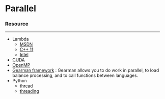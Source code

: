 # Parallel

<script type="text/javascript" src="../js/general.js"></script>

### Resource
---

* Lambda
  * [MSDN](https://msdn.microsoft.com/en-us/library/dd293603.aspx)
  * [C++ 11](http://en.cppreference.com/w/cpp/language/lambda)
  * [Intel](https://software.intel.com/en-us/intel-sdp-home)
* [CUDA](http://docs.nvidia.com/cuda/)
* [OpenMP](https://computing.llnl.gov/tutorials/openMP/)
* [Gearman framework](http://gearman.org/) : Gearman allows you to do work in parallel, to load balance processing, and to call functions between languages.
* Python
  * [thread](https://docs.python.org/2/library/thread.html)
  * [threading](https://docs.python.org/2/library/threading.html)